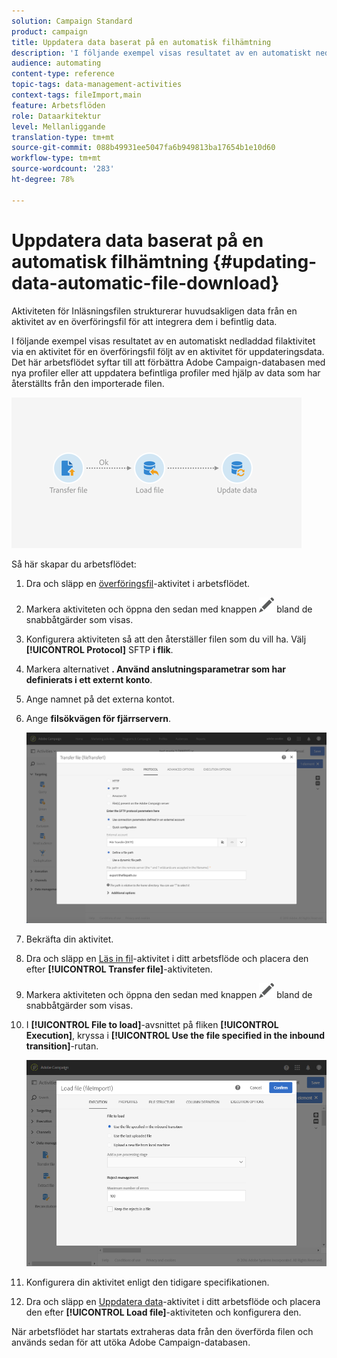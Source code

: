 ```yaml
---
solution: Campaign Standard
product: campaign
title: Uppdatera data baserat på en automatisk filhämtning
description: 'I följande exempel visas resultatet av en automatiskt nedladdad filaktivitet via en aktivitet för en överföringsfil följt av en aktivitet för uppdateringsdata.   '
audience: automating
content-type: reference
topic-tags: data-management-activities
context-tags: fileImport,main
feature: Arbetsflöden
role: Dataarkitektur
level: Mellanliggande
translation-type: tm+mt
source-git-commit: 088b49931ee5047fa6b949813ba17654b1e10d60
workflow-type: tm+mt
source-wordcount: '283'
ht-degree: 78%

---
```



# Uppdatera data baserat på en automatisk filhämtning {#updating-data-automatic-file-download}

Aktiviteten för Inläsningsfilen strukturerar huvudsakligen data från en aktivitet av en överföringsfil för att integrera dem i befintlig data.

I följande exempel visas resultatet av en automatiskt nedladdad filaktivitet via en aktivitet för en överföringsfil följt av en aktivitet för uppdateringsdata.  Det här arbetsflödet syftar till att förbättra Adobe Campaign-databasen med nya profiler eller att uppdatera befintliga profiler med hjälp av data som har återställts från den importerade filen.

![](assets/load_file_workflow_ex1.png)

Så här skapar du arbetsflödet:

1. Dra och släpp en [överföringsfil](../../automating/using/transfer-file.md)-aktivitet i arbetsflödet.
1. Markera aktiviteten och öppna den sedan med knappen ![](assets/edit_darkgrey-24px.png) bland de snabbåtgärder som visas.
1. Konfigurera aktiviteten så att den återställer filen som du vill ha. Välj **[!UICONTROL Protocol]** SFTP **i flik**.
1. Markera alternativet **. Använd anslutningsparametrar som har definierats i ett externt konto**.
1. Ange namnet på det externa kontot.
1. Ange **filsökvägen för fjärrservern**.

   ![](assets/wkf_file_transfer_07.png)

1. Bekräfta din aktivitet.
1. Dra och släpp en [Läs in fil](../../automating/using/load-file.md)-aktivitet i ditt arbetsflöde och placera den efter **[!UICONTROL Transfer file]**-aktiviteten.
1. Markera aktiviteten och öppna den sedan med knappen ![](assets/edit_darkgrey-24px.png) bland de snabbåtgärder som visas.
1. I **[!UICONTROL File to load]**-avsnittet på fliken **[!UICONTROL Execution]**, kryssa i **[!UICONTROL Use the file specified in the inbound transition]**-rutan.

   ![](assets/wkf_file_loading8.png)

1. Konfigurera din aktivitet enligt den tidigare specifikationen.
1. Dra och släpp en [Uppdatera data](../../automating/using/update-data.md)-aktivitet i ditt arbetsflöde och placera den efter **[!UICONTROL Load file]**-aktiviteten och konfigurera den.

När arbetsflödet har startats extraheras data från den överförda filen och används sedan för att utöka Adobe Campaign-databasen.
